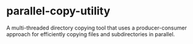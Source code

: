 # parallel-copy-utility
A multi-threaded directory copying tool that uses a producer-consumer approach for efficiently copying files and subdirectories in parallel.
